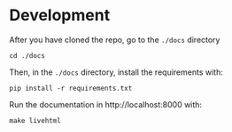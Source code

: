# Development

After you have cloned the repo, go to the `./docs` directory

```
cd ./docs
```

Then, in the `./docs` directory, install the requirements with:

```
pip install -r requirements.txt
```

Run the documentation in http://localhost:8000 with:

```
make livehtml
```
